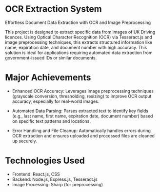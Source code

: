 # OCR Extraction System
Effortless Document Data Extraction with OCR and Image Preprocessing

This project is designed to extract specific data from images of UK Driving licences. Using Optical Character Recognition (OCR) via Tesseract.js and image preprocessing techniques, this extracts structured information like name, expiration date, and document number with high accuracy. This solution is ideal for applications requiring automated data extraction from government-issued IDs or similar documents.

# Major Achievements
- Enhanced OCR Accuracy: Leverages image preprocessing techniques (grayscale conversion, thresholding, resizing) to improve OCR output accuracy, especially for real-world images.

- Automated Data Parsing: Parses extracted text to identify key fields (e.g., last name, first name, expiration date, document number) based on specific text patterns and locations.

- Error Handling and File Cleanup: Automatically handles errors during OCR extraction and ensures uploaded and processed files are cleaned up securely.

# Technologies Used
- Frontend: React.js, CSS
- Backend: Node.js, Express.js, Tesseract.js
- Image Processing: Sharp (for preprocessing)
  
